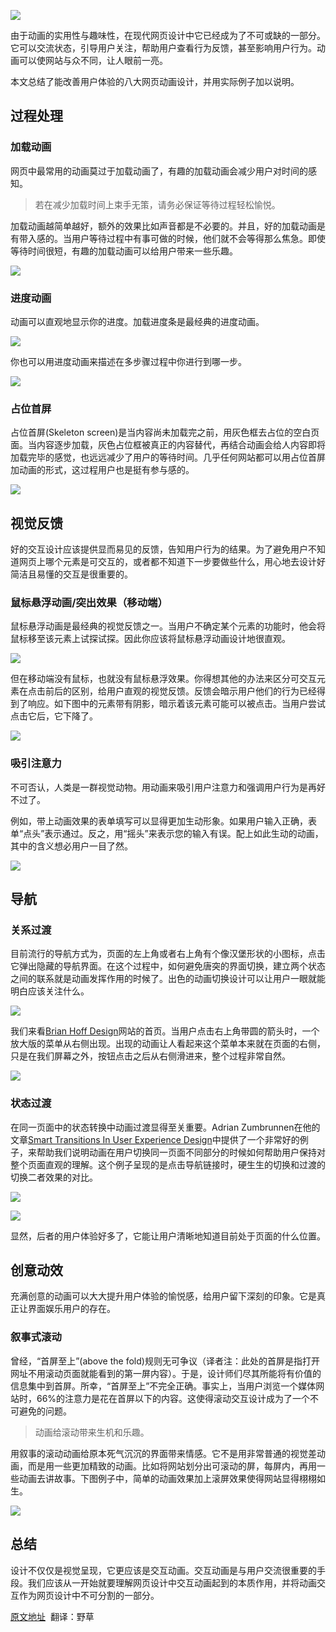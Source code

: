![](https://cdn-images-1.medium.com/max/800/1*VOx07NcdeSYbCqHxz2j0Pw.jpeg)

由于动画的实用性与趣味性，在现代网页设计中它已经成为了不可或缺的一部分。它可以交流状态，引导用户关注，帮助用户查看行为反馈，甚至影响用户行为。动画可以使网站与众不同，让人眼前一亮。

本文总结了能改善用户体验的八大网页动画设计，并用实际例子加以说明。

## 过程处理

### 加载动画

网页中最常用的动画莫过于加载动画了，有趣的加载动画会减少用户对时间的感知。

> 若在减少加载时间上束手无策，请务必保证等待过程轻松愉悦。

加载动画越简单越好，额外的效果比如声音都是不必要的。并且，好的加载动画是有带入感的。当用户等待过程中有事可做的时候，他们就不会等得那么焦急。即使等待时间很短，有趣的加载动画可以给用户带来一些乐趣。

![]( https://cdn-images-1.medium.com/max/800/1*va6jnbV9wLSNdjJiUUJo2w.gif)

### 进度动画

动画可以直观地显示你的进度。加载进度条是最经典的进度动画。

![]( https://cdn-images-1.medium.com/max/800/1*Yput53IzAQ3Rg_Bs4E3JdQ.gif)

你也可以用进度动画来描述在多步骤过程中你进行到哪一步。

![]( https://cdn-images-1.medium.com/max/800/1*3YsMUfvSehqgdpTVk9F-pA.gif)

### 占位首屏

占位首屏(Skeleton screen)是当内容尚未加载完之前，用灰色框去占位的空白页面。当内容逐步加载，灰色占位框被真正的内容替代，再结合动画会给人内容即将加载完毕的感觉，也远远减少了用户的等待时间。几乎任何网站都可以用占位首屏加动画的形式，这过程用户也是挺有参与感的。

![]( https://cdn-images-1.medium.com/max/800/1*OFcMuGdL4xsWquFWB2v-gQ.gif) 

## 视觉反馈

好的交互设计应该提供显而易见的反馈，告知用户行为的结果。为了避免用户不知道网页上哪个元素是可交互的，或者都不知道下一步要做些什么，用心地去设计好简洁且易懂的交互是很重要的。

### 鼠标悬浮动画/突出效果（移动端）

鼠标悬浮动画是最经典的视觉反馈之一。当用户不确定某个元素的功能时，他会将鼠标移至该元素上试探试探。因此你应该将鼠标悬浮动画设计地很直观。

![]( https://cdn-images-1.medium.com/max/800/1*UtyndJobYGq4uHRoWPYpCQ.gif)

但在移动端没有鼠标，也就没有鼠标悬浮效果。你得想其他的办法来区分可交互元素在点击前后的区别，给用户直观的视觉反馈。反馈会暗示用户他们的行为已经得到了响应。如下图中的元素带有阴影，暗示着该元素可能可以被点击。当用户尝试点击它后，它下降了。

![]( https://cdn-images-1.medium.com/max/800/1*ZIZSTlUWe5Vog-jXBiH5og.gif)

### 吸引注意力

不可否认，人类是一群视觉动物。用动画来吸引用户注意力和强调用户行为是再好不过了。

例如，带上动画效果的表单填写可以显得更加生动形象。如果用户输入正确，表单“点头”表示通过。反之，用“摇头”来表示您的输入有误。配上如此生动的动画，其中的含义想必用户一目了然。

![]( https://cdn-images-1.medium.com/max/800/1*ElPUsW1dmFow8wXl2cfC_A.gif)

## 导航

### 关系过渡
 
目前流行的导航方式为，页面的左上角或者右上角有个像汉堡形状的小图标，点击它弹出隐藏的导航界面。在这个过程中，如何避免唐突的界面切换，建立两个状态之间的联系就是动画发挥作用的时候了。出色的动画切换设计可以让用户一眼就能明白应该关注什么。

![](https://cdn-images-1.medium.com/max/800/1*m2TxoUIx326uiSAnW3AIBw.gif)

我们来看[Brian Hoff Design](http://www.brianhoffdesign.com/)网站的首页。当用户点击右上角带圆的箭头时，一个放大版的菜单从右侧出现。出现的动画让人看起来这个菜单本来就在页面的右侧，只是在我们屏幕之外，按钮点击之后从右侧滑进来，整个过程非常自然。

![]( https://cdn-images-1.medium.com/max/800/1*GdF7ohwX1ruZwetCAR3CWA.gif)

### 状态过渡

在同一页面中的状态转换中动画过渡显得至关重要。Adrian Zumbrunnen在他的文章[Smart Transitions In User Experience Design]( https://www.smashingmagazine.com/2013/10/smart-transitions-in-user-experience-design/)中提供了一个非常好的例子，来帮助我们说明动画在用户切换同一页面不同部分的时候如何帮助用户保持对整个页面直观的理解。这个例子呈现的是点击导航链接时，硬生生的切换和过渡的切换二者效果的对比。

![]( https://cdn-images-1.medium.com/max/800/1*76b83ZH8jS_socUbsOOU2A.gif)

![]( https://cdn-images-1.medium.com/max/800/1*_j9wSabJIhJvqlUxzBD5zg.gif)

显然，后者的用户体验好多了，它能让用户清晰地知道目前处于页面的什么位置。

## 创意动效

充满创意的动画可以大大提升用户体验的愉悦感，给用户留下深刻的印象。它是真正让界面娱乐用户的存在。

### 叙事式滚动

曾经，“首屏至上”(above the fold)规则无可争议（译者注：此处的首屏是指打开网址不用滚动页面就能看到的第一屏内容）。于是，设计师们尽其所能将有价值的信息集中到首屏。所幸，“首屏至上”不完全正确。事实上，当用户浏览一个媒体网站时，66%的注意力是花在首屏以下的内容。这使得滚动交互设计成为了一个不可避免的问题。

> 动画给滚动带来生机和乐趣。

用叙事的滚动动画给原本死气沉沉的界面带来情感。它不是用非常普通的视觉差动画，而是用一些更加精致的动画。比如将网站划分出可滚动的屏，每屏内，再用一些动画去讲故事。下图例子中，简单的动画效果加上滚屏效果使得网站显得栩栩如生。

![]( https://cdn-images-1.medium.com/max/800/1*6_af_OuR6c_Q4vyUrR2fQA.gif)

## 总结 

设计不仅仅是视觉呈现，它更应该是交互动画。交互动画是与用户交流很重要的手段。我们应该从一开始就要理解网页设计中交互动画起到的本质作用，并将动画交互作为网页设计中不可分割的一部分。

[原文地址](https://uxplanet.org/popular-web-animation-techniques-a6a467309028#.gfz0up6hd)  翻译：野草
